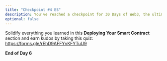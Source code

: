 ```yaml
---
title: "Checkpoint #4 ES"
description: You've reached a checkpoint for 30 Days of Web3, the ultimate online curriculum on full-stsack blockchain development.
optional: false
---
```


Solidify everything you learned in this **Deploying Your Smart Contract** section and earn kudos by taking this quiz: https://forms.gle/rEhD9AFFYvKFYTuU9

**End of Day 6**